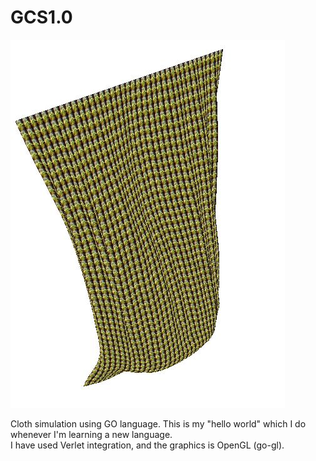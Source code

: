 # GCS1.0
![alt text](https://github.com/ImanHosseini/GCS1.0/blob/master/screenshot.JPG)

Cloth simulation using GO language. This is my "hello world" which I do whenever I'm learning a new language. <br />
I have used Verlet integration, and the graphics is OpenGL (go-gl).
